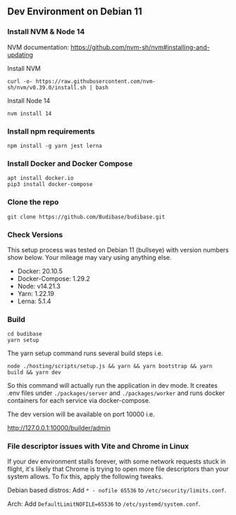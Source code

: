## Dev Environment on Debian 11

### Install NVM & Node 14

NVM documentation: https://github.com/nvm-sh/nvm#installing-and-updating

Install NVM

```
curl -o- https://raw.githubusercontent.com/nvm-sh/nvm/v0.39.0/install.sh | bash
```

Install Node 14

```
nvm install 14
```

### Install npm requirements

```
npm install -g yarn jest lerna
```

### Install Docker and Docker Compose

```
apt install docker.io
pip3 install docker-compose
```

### Clone the repo

```
git clone https://github.com/Budibase/budibase.git
```

### Check Versions

This setup process was tested on Debian 11 (bullseye) with version numbers show below. Your mileage may vary using anything else.

- Docker: 20.10.5
- Docker-Compose: 1.29.2
- Node: v14.21.3
- Yarn: 1.22.19
- Lerna: 5.1.4

### Build

```
cd budibase
yarn setup
```

The yarn setup command runs several build steps i.e.

```
node ./hosting/scripts/setup.js && yarn && yarn bootstrap && yarn build && yarn dev
```

So this command will actually run the application in dev mode. It creates .env files under `./packages/server` and `./packages/worker` and runs docker containers for each service via docker-compose.

The dev version will be available on port 10000 i.e.

http://127.0.0.1:10000/builder/admin

### File descriptor issues with Vite and Chrome in Linux

If your dev environment stalls forever, with some network requests stuck in flight, it's likely that Chrome is trying to open more file descriptors than your system allows.
To fix this, apply the following tweaks.

Debian based distros:
Add `* - nofile 65536` to `/etc/security/limits.conf`.

Arch:
Add `DefaultLimitNOFILE=65536` to `/etc/systemd/system.conf`.
